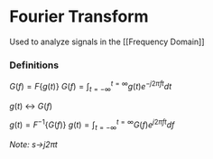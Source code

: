 # Fourier Transform
Used to analyze signals in the [[Frequency Domain]]

### Definitions
$G(f)=F\{g(t)\}$
$G(f)=\int _{t=-\infty}^{t=\infty}g(t)e^{-j2\pi ft}dt$

$g(t)$ <-> $G(f)$

$g(t)=F^{-1}\{G(f)\}$
$g(t)=\int _{t=-\infty}^{t=\infty}G(f)e^{j2\pi ft}df$

*Note: $s$->$j2\pi t$*
